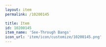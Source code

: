 ```yaml
---
layout: item
permalink: /10200145

title: Item
id: 10200145
item_name: 'See-Through Bangs'
icon_url: 'item/icon/customize/10200145.png'
---
```

